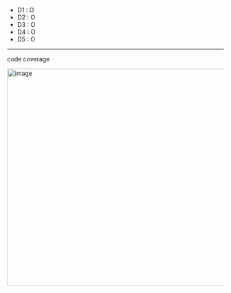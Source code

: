 - D1 : O
- D2 : O
- D3 : O
- D4 : O
- D5 : O
---
code coverage

<img width="1790" height="504" alt="image" src="https://github.com/user-attachments/assets/cfce5789-a794-45c0-8437-528c98f5fd61" />
